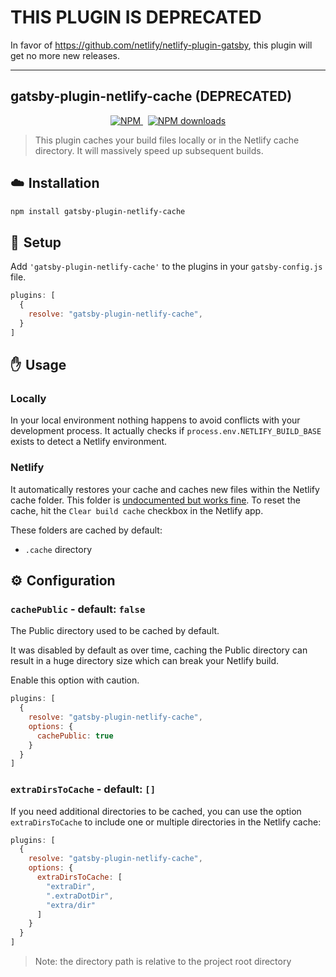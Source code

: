 # THIS PLUGIN IS DEPRECATED

In favor of https://github.com/netlify/netlify-plugin-gatsby, this plugin will get no more new releases.

---

## gatsby-plugin-netlify-cache (DEPRECATED)

<p align="center">
  <a href="https://www.npmjs.com/package/gatsby-plugin-netlify-cache">
    <img src="https://img.shields.io/npm/v/gatsby-plugin-netlify-cache.svg" alt="NPM">
  </a>
  &nbsp;
  <a href="http://npm-stat.com/charts.html?package=gatsby-plugin-netlify-cache">
    <img src="https://img.shields.io/npm/dm/gatsby-plugin-netlify-cache.svg" alt="NPM downloads">
  </a>
</p>

> This plugin caches your build files locally or in the Netlify cache directory. It will massively speed up subsequent builds.

## ☁️ Installation

```sh
npm install gatsby-plugin-netlify-cache
```

## 🛫 Setup

Add `'gatsby-plugin-netlify-cache'` to the plugins in your `gatsby-config.js` file.

```js
plugins: [
  {
    resolve: "gatsby-plugin-netlify-cache",
  }
]
```

## ✋ Usage

### Locally

In your local environment nothing happens to avoid conflicts with your development process. It actually checks if `process.env.NETLIFY_BUILD_BASE` exists to detect a Netlify environment.

### Netlify

It automatically restores your cache and caches new files within the Netlify cache folder. This folder is [undocumented but works fine](https://www.contentful.com/blog/2018/05/17/faster-static-site-builds-part-one-process-only-what-you-need/#caching-for-the-win). To reset the cache, hit the `Clear build cache` checkbox in the Netlify app.

These folders are cached by default:

* `.cache` directory

## ⚙️ Configuration

### `cachePublic` - default: `false`

The Public directory used to be cached by default.

It was disabled by default as over time, caching the Public directory can result in a huge directory size which can break your Netlify build.

Enable this option with caution.

```js
plugins: [
  {
    resolve: "gatsby-plugin-netlify-cache",
    options: {
      cachePublic: true
    }
  }
]
```

### `extraDirsToCache` - default: `[]`

If you need additional directories to be cached, you can use the option `extraDirsToCache` to include one or multiple directories in the Netlify cache:

```js
plugins: [
  {
    resolve: "gatsby-plugin-netlify-cache",
    options: {
      extraDirsToCache: [
        "extraDir",
        ".extraDotDir",
        "extra/dir"
      ]
    }
  }
]
```

> Note: the directory path is relative to the project root directory
